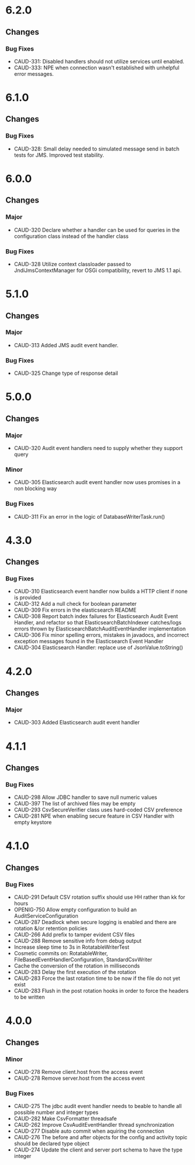 # 6.2.0

## Changes

### Bug Fixes
* CAUD-331: Disabled handlers should not utilize services until enabled.
* CAUD-333: NPE when connection wasn't established with unhelpful error messages.

# 6.1.0

## Changes

### Bug Fixes
* CAUD-328: Small delay needed to simulated message send in batch tests for JMS.  Improved test stability.

# 6.0.0

## Changes

### Major
* CAUD-320 Declare whether a handler can be used for queries in the configuration class instead of the handler class

### Bug Fixes
* CAUD-328 Utilize context classloader passed to JndiJmsContextManager for OSGi compatibility, revert to JMS 1.1 api.

# 5.1.0

## Changes

### Major
* CAUD-313 Added JMS audit event handler.

### Bug Fixes
* CAUD-325 Change type of response detail

# 5.0.0

## Changes

### Major
* CAUD-320 Audit event handlers need to supply whether they support query

### Minor
* CAUD-305 Elasticsearch audit event handler now uses promises in a non blocking way

### Bug Fixes
* CAUD-311 Fix an error in the logic of DatabaseWriterTask.run()

# 4.3.0

## Changes

### Bug Fixes
* CAUD-310 Elasticsearch event handler now builds a HTTP client if none is provided
* CAUD-312 Add a null check for boolean parameter
* CAUD-309 Fix errors in the elasticsearch README
* CAUD-308 Report batch index failures for Elasticsearch Audit Event Handler,
  and refactor so that ElasticsearchBatchIndexer catches/logs errors thrown by 
  ElasticsearchBatchAuditEventHandler implementation
* CAUD-306 Fix minor spelling errors, mistakes in javadocs, and incorrect exception 
  messages found in the Elasticsearch Event Handler
* CAUD-304 Elasticsearch Handler: replace use of JsonValue.toString()

# 4.2.0

## Changes

### Major
* CAUD-303 Added Elasticsearch audit event handler

# 4.1.1

## Changes

### Bug Fixes
* CAUD-298 Allow JDBC handler to save null numeric values
* CAUD-397 The list of archived files may be empty
* CAUD-293 CsvSecureVerifier class uses hard-coded CSV preference
* CAUD-281 NPE when enabling secure feature in CSV Handler with empty keystore

# 4.1.0

## Changes

### Bug Fixes
* CAUD-291 Default CSV rotation suffix should use HH rather than kk for hours
* OPENIG-750 Allow empty configuration to build an AuditServiceConfiguration
* CAUD-287 Deadlock when secure logging is enabled and there are rotation &/or retention policies
* CAUD-266 Add prefix to tamper evident CSV files
* CAUD-288 Remove sensitive info from debug output
* Increase sleep time to 3s in RotatableWriterTest
* Cosmetic commits on: RotatableWriter, FileBasedEventHandlerConfiguration, StandardCsvWriter
* Cache the conversion of the rotation in milliseconds
* CAUD-283 Delay the first execution of the rotation
* CAUD-283 Force the last rotation time to be now if the file do not yet exist
* CAUD-283 Flush in the post rotation hooks in order to force the headers to be written

# 4.0.0

## Changes

### Minor
* CAUD-278 Remove client.host from the access event
* CAUD-278 Remove server.host from the access event

### Bug Fixes
* CAUD-275 The jdbc audit event handler needs to beable to handle all possible number and integer types
* CAUD-282 Make CsvFormatter threadsafe
* CAUD-262 Improve CsvAuditEventHandler thread synchronization
* CAUD-277 Disable auto commit when aquiring the connection
* CAUD-276 The before and after objects for the config and activity topic should be declared type object
* CAUD-274 Update the client and server port schema to have the type integer